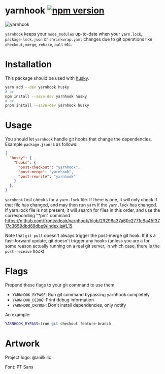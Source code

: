 # yarnhook [![npm version](https://badge.fury.io/js/yarnhook.svg)](https://badge.fury.io/js/yarnhook)

![yarnhook](/logo.svg)

`yarnhook` keeps your `node_modules` up-to-date when your `yarn.lock`, `package-lock.json` or
`shrinkwrap.yaml` changes due to git operations like `checkout`, `merge`, `rebase`, `pull` etc.

# Installation

This package should be used with [husky](https://www.npmjs.com/package/husky).

```sh
yarn add --dev yarnhook husky
# or
npm install --save-dev yarnhook husky
# or
pnpm install --save-dev yarnhook husky
```

# Usage

You should let `yarnhook` handle git hooks that change the dependencies. Example `package.json` is
as follows:

```json
{
  "husky": {
    "hooks": {
      "post-checkout": "yarnhook",
      "post-merge": "yarnhook",
      "post-rewrite": "yarnhook"
    }
  },
}
```

`yarnhook` first checks for a `yarn.lock` file. If there is one, it will only check if that file has changed, and may then run `yarn` if the `yarn.lock` has changed. If yarn.lock file is not present, it will search for files in this order, and use the corresponding "\*pm" command https://github.com/frontsideair/yarnhook/blob/29296a37a60c2771c9a45f3717c3659dbd69dbe9/index.js#L15

Note that `git pull` doesn't always trigger the post-merge git hook. If it's a fast-forward update, git doesn't trigger any hooks (unless you are a for some reason actually running on a real git server, in which case, there is the `post-receive` hook)


# Flags

Prepend these flags to your git command to use them.

* `YARNHOOK_BYPASS`: Run git command bypassing yarnhook completely
* `YARNHOOK_DEBUG`: Print debug information
* `YARNHOOK_DRYRUN`: Don't install dependencies, only notify

An example:

```sh
YARNHOOK_BYPASS=true git checkout feature-branch
```

# Artwork

Project logo: @anilkilic

Font: PT Sans
